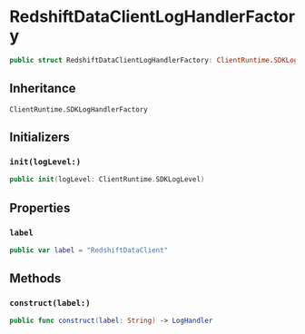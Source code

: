 # RedshiftDataClientLogHandlerFactory

``` swift
public struct RedshiftDataClientLogHandlerFactory: ClientRuntime.SDKLogHandlerFactory 
```

## Inheritance

`ClientRuntime.SDKLogHandlerFactory`

## Initializers

### `init(logLevel:)`

``` swift
public init(logLevel: ClientRuntime.SDKLogLevel) 
```

## Properties

### `label`

``` swift
public var label = "RedshiftDataClient"
```

## Methods

### `construct(label:)`

``` swift
public func construct(label: String) -> LogHandler 
```
